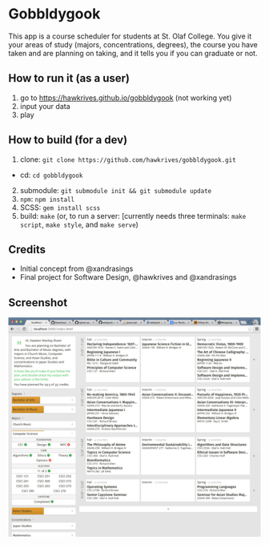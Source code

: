 # Gobbldygook
This app is a course scheduler for students at St. Olaf College. You give it your areas of study (majors, concentrations, degrees), the course you have taken and are planning on taking, and it tells you if you can graduate or not.

## How to run it (as a user)
1. go to https://hawkrives.github.io/gobbldygook (not working yet)
2. input your data
3. play

## How to build (for a dev)
1. clone: `git clone https://github.com/hawkrives/gobbldygook.git`
  - cd: `cd gobbldygook` 
2. submodule: `git submodule init && git submodule update`
3. `npm`: `npm install`
4. SCSS: `gem install scss`
5. build: `make` (or, to run a server: [currently needs three terminals: `make script`, `make style`, and `make serve`)

## Credits
- Initial concept from @xandrasings
- Final project for Software Design, @hawkrives and @xandrasings

## Screenshot
![Screenshot!](./screenshot.png)
